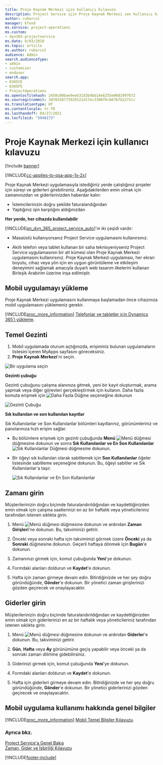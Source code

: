 ```yaml
---
title: Proje Kaynak Merkezi için kullanıcı kılavuzu
description: Project Service için Proje Kaynak Merkezi son kullanıcı kılavuzu
author: ruhercul
manager: kfend
ms.service: project-operations
ms.custom:
- dyn365-projectservice
ms.date: 8/03/2018
ms.topic: article
ms.author: ruhercul
audience: Admin
search.audienceType:
- admin
- customizer
- enduser
search.app:
- D365CE
- D365PS
- ProjectOperations
ms.openlocfilehash: 2450c00bae9eeb31d3b4bb14e6255e0681997672
ms.sourcegitcommit: 3d78338773929121d17ec3386f6cb67bfb2272cc
ms.translationtype: HT
ms.contentlocale: tr-TR
ms.lasthandoff: 04/27/2021
ms.locfileid: "5948173"
---
```

# <a name="user-guide-for-project-resource-hub"></a>Proje Kaynak Merkezi için kullanıcı kılavuzu

[!include [banner](../includes/psa-now-project-operations.md)]

[!INCLUDE[cc-applies-to-psa-app-1x-2x](../includes/cc-applies-to-psa-app-1x-2x.md)]

Proje Kaynak Merkezi uygulamasıyla istediğiniz yerde çalıştığınız projeler için süreyi ve giderleri girebilirsiniz. Aşağıdakilerden emin olmak için zamanınızdan ve giderlerinizden haberdar kalın:

- İstemcilerinizin doğru şekilde faturalandığından
- Yaptığınız işin karşılığını aldığınızdan

**Her yerde, her cihazda kullanılabilir**

[!INCLUDE[pn_dyn_365_project_service_auto](../includes/pn-dyn-365-project-service-auto.md)]'ın iki çeşidi vardır: 

- Masaüstü kullanıyorsanız Project Service uygulamasını kullanırsınız. 

- Akıllı telefon veya tablet kullanan bir saha teknisyeniyseniz Project Service uygulamasının bir alt kümesi olan Proje Kaynak Merkezi uygulamasını kullanırsınız. Proje Kaynak Merkezi uygulaması, her ekran boyutu, cihaz veya yön için en uygun görüntüleme ve etkileşim deneyimini sağlamak amacıyla duyarlı web tasarım ilkelerini kullanan Birleşik Arabirim üzerine inşa edilmiştir. 


## <a name="install-the-mobile-app"></a>Mobil uygulamayı yükleme
Proje Kaynak Merkezi uygulamasını kullanmaya başlamadan önce cihazınıza mobil uygulamasını yüklemeniz gerekir. 

[!INCLUDE[proc_more_information](../includes/proc-more-information.md)] [Telefonlar ve tabletler için Dynamics 365'i yükleme](/dynamics365/mobile-app/install-dynamics-365-for-phones-and-tablets).

## <a name="basic-navigation"></a>Temel Gezinti
1.  Mobil uygulamada oturum açtığınızda, erişiminiz bulunan uygulamaların listesini içeren MyApps sayfasını göreceksiniz. 
2.  **Proje Kaynak Merkezi**'ni seçin.

![Bir uygulama seçin](media/chooseApp_1.png "Bir uygulama seçin")

**Gezinti çubuğu**

Gezinti çubuğunu çalışma alanınıza gitmek, yeni bir kayıt oluşturmak, arama yapmak veya diğer görevleri gerçekleştirmek için kullanın. Daha fazla komuta erişmek için ![Daha Fazla Düğme](media/MoreButton.png "Daha Fazla Düğme") seçeneğine dokunun

![Gezinti Çubuğu](media/NavBar_2.png "Gezinti Çubuğu")

**Sık kullanılan ve son kullanılan kayıtlar**

Sık Kullanılanlar ve Son Kullanılanlar bölümleri kayıtlarınız, görünümleriniz ve panolarınıza hızlı erişim sağlar. 

- Bu bölümlere erişmek için gezinti çubuğunda **Menü** ![Menü düğmesi](media/MenuButton.png "Menü düğmesi") düğmesine dokunun ve sonra **Sık Kullanılanlar ve En Son Kullanılanlar** ![Sık Kullanılanlar Düğmesi](media/FavButton.png "FAV düğmesi") düğmesine dokunun.

- Bir öğeyi sık kullanılan olarak sabitlemek için **Son Kullanılanlar** öğeler listesinde sabitleme seçeneğine dokunun. Bu, öğeyi sabitler ve Sık Kullanılanlar'a taşır.

  ![Sık Kullanılanlar ve En Son Kullanılanlar](media/Favs_3.png "Sık Kullanılanlar ve En Son Kullanılanlar")
 
## <a name="enter-time"></a>Zamanı girin
Müşterilerinizin doğru biçimde faturalandırıldığından ve kaydettiğinizden emin olmak için çalışma saatlerinizi en az bir haftalık veya yöneticileriniz tarafından istenen sıklıkta girin.

1. Menü ![Menü düğmesi](media/MenuButton.png "Menü düğmesi") düğmesine dokunun ve ardından **Zaman Girişleri**'ne dokunun. Bu, takviminizi getirir.

2. Önceki veya sonraki hafta için takviminizi görmek üzere **Önceki** ya da **Sonraki** düğmesine dokunun. Geçerli haftaya dönmek için **Bugün**'e dokunun.

3. Zamanınızı girmek için, komut çubuğunda **Yeni**'ye dokunun. 

4. Formdaki alanları doldurun ve **Kaydet**'e dokunun.

5. Hafta için zaman girmeye devam edin. Bitirdiğinizde ve her şey doğru göründüğünde, **Gönder**'e dokunun. Bir yönetici zaman girişlerinizi gözden geçirecek ve onaylayacaktır.

## <a name="enter-expenses"></a>Giderler girin 
Müşterilerinizin doğru biçimde faturalandırıldığından ve kaydettiğinizden emin olmak için giderlerinizi en az bir haftalık veya yöneticileriniz tarafından istenen sıklıkta girin.

1. Menü ![Menü düğmesi](media/MenuButton.png "Menü düğmesi") düğmesine dokunun ve ardından **Giderler**'e dokunun. Bu, takviminizi getirir.

2. **Gün**, **Hafta** veya **Ay** görünümüne geçiş yapabilir veya önceki ya da sonraki zaman dilimine gidebilirsiniz. 

3. Giderinizi girmek için, komut çubuğunda **Yeni**'ye dokunun. 

4. Formdaki alanları doldurun ve **Kaydet**'e dokunun.

5. Hafta için giderleri girmeye devam edin. Bitirdiğinizde ve her şey doğru göründüğünde, **Gönder**'e dokunun. Bir yönetici giderlerinizi gözden geçirecek ve onaylayacaktır.

## <a name="general-information-on-how-to-use-the-mobile-app"></a>Mobil uygulama kullanımı hakkında genel bilgiler 
[!INCLUDE[proc_more_information](../includes/proc-more-information.md)] [Mobil Temel Bilgiler Kılavuzu](/dynamics365/mobile-app/dynamics-365-phones-tablets-users-guide).

### <a name="see-also"></a>Ayrıca bkz.  
 [Project Service'a Genel Bakış](../psa/overview.md)   
 [Zaman, Gider ve İşbirliği Kılavuzu](../psa/time-expense-collaboration-guide.md)   
 


[!INCLUDE[footer-include](../includes/footer-banner.md)]